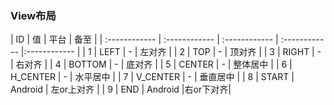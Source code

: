 ### View布局

| ID  | 值  |  平台 | 备至  |
| :------------ | :------------ | :------------ | :------------ |:------------ |
|  1 | LEFT   |  - | 左对齐  |
| 2  |  TOP  |  - |  顶对齐 |
| 3  | RIGHT   |  - | 右对齐  |
| 4  | BOTTOM   |  - | 底对齐  |
|  5 | CENTER   |  - | 整体居中  |
|  6 |  H_CENTER  | -  | 水平居中  |
| 7  |   V_CENTER |  - | 垂直居中  |
|  8 |  START  | Android   | 左or上对齐  |
|  9 | END   |  Android  |右or下对齐|


